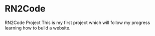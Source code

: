# RN2Code
RN2Code Project
This is my first project which will follow my progress learning how to build a website.